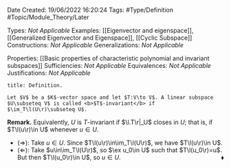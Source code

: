<div class="topSpace"></div>

Date Created: 19/06/2022 16:20:24
Tags: #Type/Definition #Topic/Module_Theory/Later

Types: <i>Not Applicable</i>
Examples: [[Eigenvector and eigenspace]], [[Generalized Eigenvector and Eigenspace]], [[Cyclic Subspace]]
Constructions: <i>Not Applicable</i>
Generalizations: <i>Not Applicable</i>

Properties: [[Basic properties of characteristic polynomial and invariant subspaces]]
Sufficiencies: <i>Not Applicable</i>
Equivalences: <i>Not Applicable</i>
Justifications: <i>Not Applicable</i>

``` ad-Definition
title: Definition.

Let $V$ be a $K$-vector space and let $T:V\to V$. A linear subspace $U\subseteq V$ is called <b>$T$-invariant</b> if $\im_T\l(U\r)\subseteq U$.

```

<b>Remark.</b> Equivalently, $U$ is $T$-invariant if $\l.T\r|_U$ closes in $U$; that is, if $T\l(u\r)\in U$ whenever $u\in U$.
* ($\Rightarrow$): Take $u\in U$. Since $T\l(u\r)\in\im_T\l(U\r)$, we have $T\l(u\r)\in U$.
* ($\Leftarrow$): Take $u\in\im_T\l(U\r)$, so $\ex u_0\in U$ such that $T\l(u_0\r)=u$. But then $T\l(u_0\r)\in U$, so $u\in U$.<span style="float:right;">$\blacklozenge$</span>
